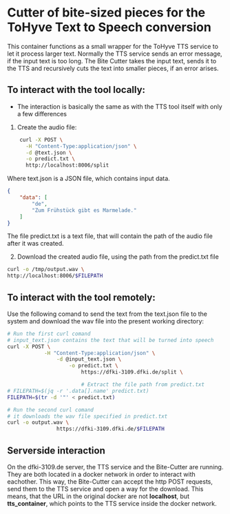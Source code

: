 # Cutter of bite-sized pieces for the ToHyve Text to Speech conversion

This container functions as a small wrapper for the ToHyve TTS service to let it process larger text. Normally the TTS service sends an error message, if the input text is too long. The Bite Cutter takes the input text, sends it to the TTS and recursively cuts the text into smaller pieces, if an error arises.

## To interact with the tool locally:

- The interaction is basically the same as with the TTS tool itself with only a few differences

1. Create the audio file:
```bash
	curl -X POST \
      -H "Content-Type:application/json" \
      -d @text.json \
      -o predict.txt \
      http://localhost:8006/split
```
Where text.json is a JSON file, which contains input data.
```json
{
    "data": [
        "de",
        "Zum Frühstück gibt es Marmelade."
    ]
}
```
The file predict.txt is a text file, that will contain the path of the audio file after it was created.

2. Download the created audio file, using the path from the predict.txt file
```bash
curl -o /tmp/output.wav \
http://localhost:8006/$FILEPATH
```

## To interact with the tool remotely:

Use the following comand to send the text from the text.json file to the system and download the wav file into the present working directory:

```bash
# Run the first curl comand
# input_text.json contains the text that will be turned into speech
curl -X POST \
            -H "Content-Type:application/json" \
                -d @input_text.json \
                    -o predict.txt \
                        https://dfki-3109.dfki.de/split \

                        # Extract the file path from predict.txt
# FILEPATH=$(jq -r '.data[].name' predict.txt)
FILEPATH=$(tr -d '"' < predict.txt)

# Run the second curl comand
# it downloads the wav file specified in predict.txt
curl -o output.wav \
                https://dfki-3109.dfki.de/$FILEPATH
```

## Serverside interaction

On the dfki-3109.de server, the TTS service and the Bite-Cutter are running. They are both located in a docker network in order to interact with eachother. This way, the Bite-Cutter can accept the http POST requests, send them to the TTS service and open a way for the download.
This means, that the URL in the original docker are not __localhost__, but __tts_container__, which points to the TTS service inside the docker network.
